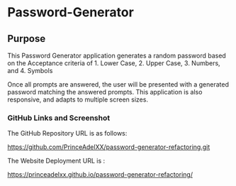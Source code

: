 # Password-Generator

## Purpose

This Password Generator application generates a random password based on the Acceptance criteria of 1. Lower Case, 2. Upper Case, 3. Numbers, and 4. Symbols

Once all prompts are answered, the user will be presented with a generated password matching the answered prompts. This application is also responsive, and adapts to multiple screen sizes.


### GitHub Links and Screenshot

The GitHub Repository URL is as follows:

https://github.com/PrinceAdelXX/password-generator-refactoring.git

The Website Deployment URL is :

https://princeadelxx.github.io/password-generator-refactoring/

